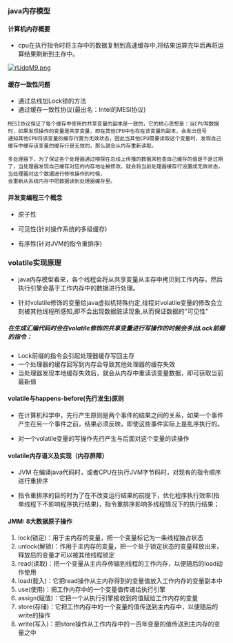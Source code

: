 ### java内存模型

#### 计算机内存概要

- cpu在执行指令时将主存中的数据复制到高速缓存中,将结果运算完毕后再将运算结果刷新到主存中。

[![rUdqM9.png](https://s3.ax1x.com/2020/12/20/rUdqM9.png)](https://imgchr.com/i/rUdqM9)

#### 缓存一致性问题

- 通过总线加Lock锁的方法
- 通过缓存一致性协议(最出名：Intel的MESI协议)

````
MESI协议保证了每个缓存中使用的共享变量的副本是一致的，它的核心思想是：当CPU写数据时，如果发现操作的变量是共享变量，即在其他CPU中也存在该变量的副本，会发出信号
通知其他CPU将该变量的缓存行置为无效状态，因此当其他CPU需要读取这个变量时，发现自己缓存中缓存该变量的缓存行是无效的，那么就会从内存重新读取。

多处理器下，为了保证各个处理器通过嗅探在总线上传播的数据来检查自己缓存的值是不是过期了，当处理器发现自己缓存对应的内存地址被修改，就会将当前处理器缓存行设置成无效状态，当处理器对这个数据进行修改操作的时候，
会重新从系统内存中把数据读到处理器缓存里。
````

#### 并发变编程三个概念

- 原子性 

- 可见性(针对操作系统的多级缓存)

- 有序性(针对JVM的指令重排序)

### volatile实现原理

- java内存模型看来，各个线程会将从共享变量从主存中拷贝到工作内存，然后执行引擎会基于工作内存中的数据进行处理。

- 针对volatile修饰的变量给java虚拟机特殊约定,线程对volatile变量的修改会立刻被其他线程所感知,即不会出现数据脏读现象,从而保证数据的"可见性"

##### 在生成汇编代码时会在volatile修饰的共享变量进行写操作的时候会多出Lock前缀的指令：

- Lock前缀的指令会引起处理器缓存写回主存
- 一个处理器的缓存回写到内存会导致其他处理器的缓存失效
- 当处理器发现本地缓存失效后，就会从内存中重读该变量数据，即可获取当前最新值

#### volatile与happens-before(先行发生)原则

- 在计算机科学中，先行产生原则是两个事件的结果之间的关系，如果一个事件产生在另一个事件之前，结果必须反映，即使这些事件实际上是乱序执行的。

- 对一个volatile变量的写操作先行产生与后面对这个变量的读操作

#### volatile内存语义及实现（内存屏障）

- JVM 在编译java代码时，或者CPU在执行JVM字节码时，对现有的指令顺序进行重排序

- 指令重排序的目的时为了在不改变运行结果的前提下，优化程序执行效率(指单线程下不影响程序执行结果)，指令重排序影响多线程情况下的执行结果；

#### JMM: 8大数据原子操作

1. lock(锁定)：用于主内存的变量，把一个变量标记为一条线程独占状态
2. unlock(解锁)：作用于主内存的变量，把一个处于锁定状态的变量释放出来，释放后的变量才可以被其他线程锁定
3. read(读取)：把一个变量从主内存传输到线程的工作内存，以便随后的load动作使用
4. load(载入)：它把read操作从主内存得到的变量值放入工作内存的变量副本中
5. use(使用)：把工作内存中的一个变量值传递给执行引擎
6. assign(赋值)：它把一个从执行引擎接收到的值赋给工作内存的变量
7. store(存储)：它把工作内存中的一个变量的值传送到主内存中，以便随后的write的操作
8. write(写入)：把store操作从工作内存中的一百年变量的值传送到主内存的变量之中

         
